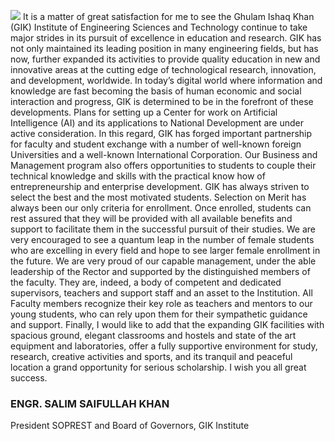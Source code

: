 ![](https://giki.edu.pk/presidents-message/)
It is a matter of great satisfaction for me to see the Ghulam Ishaq Khan (GIK) Institute of Engineering Sciences and Technology continue to take major strides in its pursuit of excellence in education and research. GIK has not only maintained its leading position in many engineering fields, but has now, further expanded its activities to provide quality education in new and innovative areas at the cutting edge of technological research, innovation, and development, worldwide.
In today’s digital world where information and knowledge are fast becoming the basis of human economic and social interaction and progress, GIK is determined to be in the forefront of these developments. Plans for setting up a Center for work on Artificial Intelligence (AI) and its applications to National Development are under active consideration. In this regard, GIK has forged important partnership for faculty and student exchange with a number of well-known foreign Universities and a well-known International Corporation. Our Business and Management program also offers opportunities to students to couple their technical knowledge and skills with the practical know how of entrepreneurship and enterprise development.
GIK has always striven to select the best and the most motivated students. Selection on Merit has always been our only criteria for enrollment. Once enrolled, students can rest assured that they will be provided with all available benefits and support to facilitate them in the successful pursuit of their studies. We are very encouraged to see a quantum leap in the number of female students who are excelling in every field and hope to see larger female enrollment in the future.
We are very proud of our capable management, under the able leadership of the Rector and supported by the distinguished members of the faculty. They are, indeed, a body of competent and dedicated supervisors, teachers and support staff and an asset to the Institution. All Faculty members recognize their key role as teachers and mentors to our young students, who can rely upon them for their sympathetic guidance and support.
Finally, I would like to add that the expanding GIK facilities with spacious ground, elegant classrooms and hostels and state of the art equipment and laboratories, offer a fully supportive environment for study, research, creative activities and sports, and its tranquil and peaceful location a grand opportunity for serious scholarship.
I wish you all great success.
### ENGR. SALIM SAIFULLAH KHAN
President SOPREST and Board of Governors, GIK Institute
